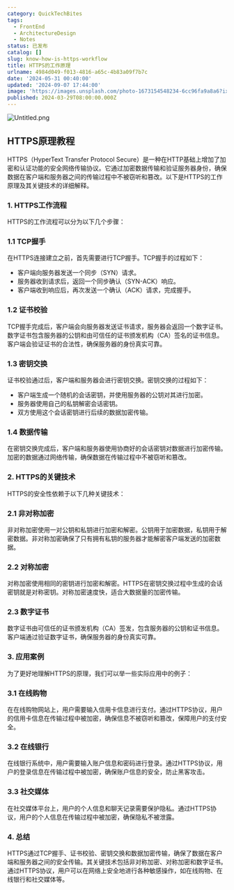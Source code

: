 ```yaml
---
category: QuickTechBites
tags:
  - FrontEnd
  - ArchitectureDesign
  - Notes
status: 已发布
catalog: []
slug: know-how-is-https-workflow
title: HTTPS的工作原理
urlname: 4984d049-f013-4816-a65c-4b83a09f7b7c
date: '2024-05-31 00:40:00'
updated: '2024-09-07 17:44:00'
image: 'https://images.unsplash.com/photo-1673154548234-6cc96fa9a8a6?ixlib=rb-4.0.3&q=85&fm=jpg&crop=entropy&cs=srgb'
published: 2024-03-29T08:00:00.000Z
---
```


![Untitled.png](https://prod-files-secure.s3.us-west-2.amazonaws.com/5d24fe63-e567-4804-86f9-9fdc62e13082/2950c759-0255-4c0a-becc-122aae8c82c0/Untitled.png?X-Amz-Algorithm=AWS4-HMAC-SHA256&X-Amz-Content-Sha256=UNSIGNED-PAYLOAD&X-Amz-Credential=ASIAZI2LB4666KXVHGIQ%2F20250325%2Fus-west-2%2Fs3%2Faws4_request&X-Amz-Date=20250325T213333Z&X-Amz-Expires=3600&X-Amz-Security-Token=IQoJb3JpZ2luX2VjELT%2F%2F%2F%2F%2F%2F%2F%2F%2F%2FwEaCXVzLXdlc3QtMiJHMEUCIGjBUg9oFopwZhpZEX9qx8Fa%2B08VOZUMXGgwom2rIDxxAiEA2xTWYHZVeabiQwDHDVgVCPv28%2BOyVIuCSrRzRaW1QcYq%2FwMIHRAAGgw2Mzc0MjMxODM4MDUiDBgASbeSTZYUUJuyxCrcAzuLNRc16F2xbzVucnEht%2BqziaaOyWrftH5RG0ow9KV6EP1qoKRFJtRRWcwTS%2B7l3dnJ0K9b0Y%2BDJSHpKZoKyfvEtuJ8CRcp9%2BocI6McpPm%2FWJGo2146IOfTNrEN%2FW5r%2FSmFOvxg%2Bgcb52XI9tK7G3UmhJZLYq37pk%2B8bzGlV1LUuolZLzzmRIaGmYUKPtpRmN68GzDCn46ChpKDdJyQ5nIzP4juEE7qTflRMoVSpQddW35KeEOMAmo%2Bsd6Gv%2BIKxuxWsRshPzIY%2F7f9N2uRedqtmf8BWvQeCl61jbgZqlHvwfY76SAKs4CAQ1bP8gmFut%2BoxP1SO1wXUIlyHNLpFjWvKOhZr%2B6FrGsrbYEIDwvaMbvdn5inab5kNS3tUjABleaoe4V5u%2F0fxLT9xr2BMh6mPDl7zjwSSPLd9A9RKkXtHRmcbFj3NSfoSpu1uxiAyrp4gchAGNmr5YyKif%2FQa7lYU6mTVVfCnEVymNBCHp926PjoaLr0q3N82QFbn0g2iLzyLYdMLSv7uJkHJucGvGJpzl%2B%2B1FBuORrlanYUJuzvG4eUaXQcqSq1WgUVEOe42LzTMvnWpQpbRhpFHWUX6iIA%2FtZfi1Wqn%2B6uy28adclZA6KNxMW2StwPGh3SMOKXjL8GOqUBoH%2Fe77dv2C%2FtClwF2BoLB8yaBefWkpq9QH%2FikdBJ5%2FhFgkb45eCpAJ6MGUqvaqNoOa9hBlhtXjrnqFyWBjJlR0Eh0ZGKeP7hepIe6J%2Bkapzc9eO3ZD3H1bsE7aoSyf73JyZEJjZJd72akzVjH2jjJrIHdRG4Zpxrw1gOa8QOHtSoYPwtwV7lVSSW4hJWwa5NAtUb%2F3L54hRl0kqcvfsBFIjPF35W&X-Amz-Signature=6e0429ad78be8fc9b2c4164379f9e480e33a106435d235f30fd4dc3ab166c14d&X-Amz-SignedHeaders=host&x-id=GetObject)


## HTTPS原理教程


HTTPS（HyperText Transfer Protocol Secure）是一种在HTTP基础上增加了加密和认证功能的安全网络传输协议。它通过加密数据传输和验证服务器身份，确保数据在客户端和服务器之间的传输过程中不被窃听和篡改。以下是HTTPS的工作原理及其关键技术的详细解释。


### 1. HTTPS工作流程


HTTPS的工作流程可以分为以下几个步骤：


### 1.1 TCP握手


在HTTPS连接建立之前，首先需要进行TCP握手。TCP握手的过程如下：

- 客户端向服务器发送一个同步（SYN）请求。
- 服务器收到请求后，返回一个同步确认（SYN-ACK）响应。
- 客户端收到响应后，再次发送一个确认（ACK）请求，完成握手。

### 1.2 证书校验


TCP握手完成后，客户端会向服务器发送证书请求，服务器会返回一个数字证书。数字证书包含服务器的公钥和由可信任的证书颁发机构（CA）签名的证书信息。客户端会验证证书的合法性，确保服务器的身份真实可靠。


### 1.3 密钥交换


证书校验通过后，客户端和服务器会进行密钥交换。密钥交换的过程如下：

- 客户端生成一个随机的会话密钥，并使用服务器的公钥对其进行加密。
- 服务器使用自己的私钥解密会话密钥。
- 双方使用这个会话密钥进行后续的数据加密传输。

### 1.4 数据传输


在密钥交换完成后，客户端和服务器使用协商好的会话密钥对数据进行加密传输。加密的数据通过网络传输，确保数据在传输过程中不被窃听和篡改。


### 2. HTTPS的关键技术


HTTPS的安全性依赖于以下几种关键技术：


### 2.1 非对称加密


非对称加密使用一对公钥和私钥进行加密和解密。公钥用于加密数据，私钥用于解密数据。非对称加密确保了只有拥有私钥的服务器才能解密客户端发送的加密数据。


### 2.2 对称加密


对称加密使用相同的密钥进行加密和解密。HTTPS在密钥交换过程中生成的会话密钥就是对称密钥。对称加密速度快，适合大数据量的加密传输。


### 2.3 数字证书


数字证书由可信任的证书颁发机构（CA）签发，包含服务器的公钥和证书信息。客户端通过验证数字证书，确保服务器的身份真实可靠。


### 3. 应用案例


为了更好地理解HTTPS的原理，我们可以举一些实际应用中的例子：


### 3.1 在线购物


在在线购物网站上，用户需要输入信用卡信息进行支付。通过HTTPS协议，用户的信用卡信息在传输过程中被加密，确保信息不被窃听和篡改，保障用户的支付安全。


### 3.2 在线银行


在线银行系统中，用户需要输入账户信息和密码进行登录。通过HTTPS协议，用户的登录信息在传输过程中被加密，确保账户信息的安全，防止黑客攻击。


### 3.3 社交媒体


在社交媒体平台上，用户的个人信息和聊天记录需要保护隐私。通过HTTPS协议，用户的个人信息在传输过程中被加密，确保隐私不被泄露。


### 4. 总结


HTTPS通过TCP握手、证书校验、密钥交换和数据加密传输，确保了数据在客户端和服务器之间的安全传输。其关键技术包括非对称加密、对称加密和数字证书。通过HTTPS协议，用户可以在网络上安全地进行各种敏感操作，如在线购物、在线银行和社交媒体等。


